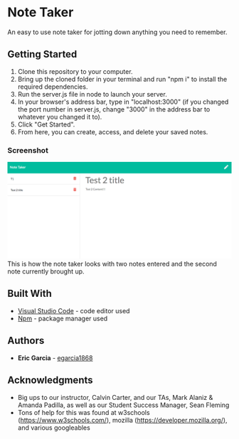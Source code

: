 # Note Taker

An easy to use note taker for jotting down anything you need to remember.

## Getting Started

1. Clone this repository to your computer.
2. Bring up the cloned folder in your terminal and run "npm i" to install the required dependencies.
3. Run the server.js file in node to launch your server.
4. In your browser's address bar, type in "localhost:3000" (if you changed the port number in server.js, change "3000" in the address bar to whatever you changed it to).
5. Click "Get Started".
6. From here, you can create, access, and delete your saved notes.

### Screenshot

![Screenshot!](/public/assets/NoteTakerPic.png?raw=true "Screenshot of the note taker")
This is how the note taker looks with two notes entered and the second note currently brought up.


## Built With

* [Visual Studio Code](https://code.visualstudio.com/) - code editor used
* [Npm](https://www.npmjs.com/) - package manager used

## Authors

* **Eric Garcia** - [egarcia1868](https://github.com/egarcia1868)

## Acknowledgments

* Big ups to our instructor, Calvin Carter, and our TAs, Mark Alaniz & Amanda Padilla, as well as our Student Success Manager, Sean Fleming
* Tons of help for this was found at w3schools (https://www.w3schools.com/), mozilla (https://developer.mozilla.org/), and various googleables